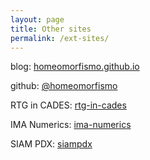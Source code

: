 ```yaml
---
layout: page
title: Other sites
permalink: /ext-sites/
---
```


blog: [homeomorfismo.github.io](https://homeomorfismo.github.io/)

github: [@homeomorfismo](https://github.com/homeomorfismo/)

RTG in CADES: [rtg-in-cades](https://sites.google.com/pdx.edu/rtg-in-cades)

IMA Numerics: [ima-numerics](https://sites.google.com/view/ima-numerics/homea)

SIAM PDX: [siampdx](https://sites.google.com/pdx.edu/siampdx/home)
